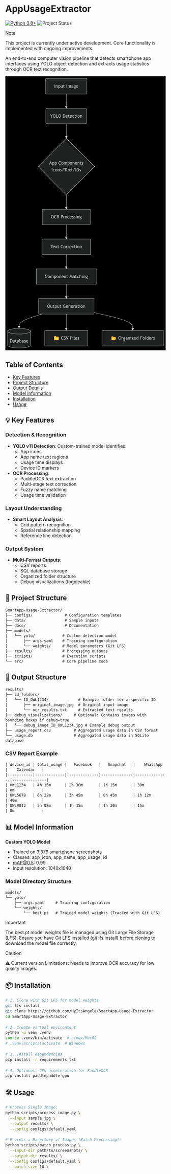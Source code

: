 # AppUsageExtractor

[![Python 3.8+](https://img.shields.io/badge/python-3.8+-blue.svg)](https://www.python.org/downloads/)
![Project Status](https://img.shields.io/badge/status-active%20development-yellow)

> [!NOTE]
> This project is currently under active development. Core functionality is implemented with ongoing improvements.

An end-to-end computer vision pipeline that detects smartphone app interfaces using YOLO object detection and extracts usage statistics through OCR text recognition.

![Pipeline Visualization](docs/pipeline_diagram.png)

## Table of Contents
- [Key Features](#-key-features)
- [Project Structure](#-project-structure)
- [Output Details](#-output-structure)
- [Model Information](#-model-information)
- [Installation](#-installation)
- [Usage](#-usage)

## 💡 Key Features

### Detection & Recognition
- **YOLO v11 Detection**: Custom-trained model identifies:
  - App icons
  - App name text regions
  - Usage time displays
  - Device ID markers
- **OCR Processing**:
  - PaddleOCR text extraction
  - Multi-stage text correction
  - Fuzzy name matching
  - Usage time validation

### Layout Understanding
- **Smart Layout Analysis**:
  - Grid pattern recognition
  - Spatial relationship mapping
  - Reference line detection

### Output System
- **Multi-Format Outputs**:
  - CSV reports
  - SQL database storage
  - Organized folder structure
  - Debug visualizations (toggleable)

## 📂 Project Structure
```text
SmartApp-Usage-Extractor/
├── configs/              # Configuration templates
├── data/                 # Sample inputs
├── docs/                 # Documentation 
├── models/
│   └── yolo/            # Custom detection model
│       ├── args.yaml    # Training configuration
│       └── weights/     # Model parameters (Git LFS)
├── results/             # Processing outputs
├── scripts/             # Execution scripts
└── src/                 # Core pipeline code
```

## 💾 Output Structure
```text
results/
├── id_folders/
│   └── ID_OWL1234/             # Example folder for a specific ID
│       ├── original_image.jpg  # Original input image
│       └── ocr_results.txt     # Extracted text results
├── debug_visualizations/     # Optional: Contains images with bounding boxes if debug=true
│   └── debug_image_ID_OWL1234.jpg # Example debug output
├── usage_report.csv          # Aggregated usage data in CSV format
└── usage.db                  # Aggregated usage data in SQLite database
```


### CSV Report Example
```text
| device_id | total_usage |   Facebook   |   Snapchat   |    WhatsApp   |    Calendar   |
|-----------|-------------|--------------|--------------|---------------|---------------|
| OWL1234   | 4h 15m      | 2h 30m       | 1h 15m       | 30m           | 0m            |
| OWL5678   | 6h 22m      | 3h 45m       | 0h 45m       | 1h 12m        | 40m           |
| OWL9012   | 3h 08m      | 1h 15m       | 1h 30m       | 15m           | 8m            |
```

## 📊 Model Information
**Custom YOLO Model**

- Trained on 3,376 smartphone screenshots
- Classes: app_icon, app_name, app_usage, id
- mAP@0.5: 0.99
- Input resolution: 1040x1040
  
### Model Directory Structure
```text
models/
└── yolo/
    ├── args.yaml     # Training configuration
    └── weights/
        └── best.pt   # Trained model weights (Tracked with Git LFS)
```

> [!IMPORTANT]
> The best.pt model weights file is managed using Git Large File Storage (LFS). Ensure you have Git LFS installed (git lfs install) before cloning to download the model file correctly.

> [!CAUTION] 
> ⚠ Current version Limitations:
> Needs to improve OCR accuracy for low quality images.

## 📦 Installation
```bash
# 1. Clone with Git LFS for model weights
git lfs install
git clone https://github.com/HyItsAngela/SmartApp-Usage-Extractor
cd SmartApp-Usage-Extractor

# 2. Create virtual environment
python -m venv .venv
source .venv/bin/activate  # Linux/MacOS
# .venv\Scripts\activate  # Windows

# 3. Install dependencies
pip install -r requirements.txt

# 4. Optional: GPU acceleration for PaddleOCR
pip install paddlepaddle-gpu
```

## 🛠 Usage
```bash
# Process Single Image:
python scripts/process_image.py \
  --input sample.jpg \
  --output results/ \
  --config configs/default.yaml

# Process a Directory of Images (Batch Processing):
python scripts/batch_process.py \
  --input-dir path/to/screenshots/ \
  --output-dir results/ \
  --config configs/default.yaml \
  --batch-size 16 \

